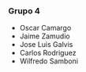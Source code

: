 ### Grupo 4
- Oscar Camargo
- Jaime Zamudio
- Jose Luis Galvis
- Carlos Rodriguez
- Wilfredo Samboni 

